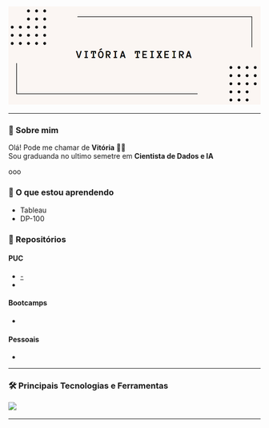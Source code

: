 <!-- Banner com seu nome (pode hospedar a imagem em um repositório ou no próprio GitHub) -->
![Card](https://github.com/vitoriaft/vitoriaft/blob/main/card.png?raw=true)


---

### 🧠 Sobre mim

Olá! Pode me chamar de **Vitória** 👩‍🔬  
Sou graduanda no ultimo semetre em **Cientista de Dados e IA** 

ooo

### 🧠 O que estou aprendendo 

- Tableau
- DP-100

### 📁 Repositórios

####  PUC

- [-](#)
-
####  Bootcamps

-

####  Pessoais

-

---

### 🛠️ Principais Tecnologias e Ferramentas

<p align="left">
  <img src="https://cdn.jsdelivr.net/gh/devicons/devicon/icons/python/python-original.svg" width="40" />

</p>

---


